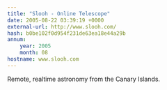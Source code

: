 ```yaml
---
title: "Slooh - Online Telescope"
date: 2005-08-22 03:39:19 +0000
external-url: http://www.slooh.com/
hash: b0be102f0d954f231de63ea18e44a29b
annum:
    year: 2005
    month: 08
hostname: www.slooh.com
---
```


Remote, realtime astronomy from the Canary Islands.

